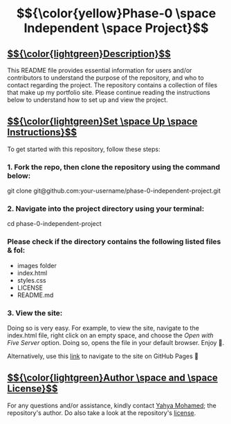 <h1 align="center">$${\color{yellow}Phase-0 \space Independent \space Project}$$</h1>
<ins><h2>$${\color{lightgreen}Description}$$</h2></ins>
<p>This README file provides essential information for users and/or contributors to understand the purpose of the repository, and who to contact regarding the project. The repository contains a collection of files that make up my portfolio site. Please continue reading the instructions below to understand how to set up and view the project.</p>
<ins><h2>$${\color{lightgreen}Set \space Up \space Instructions}$$</h2></ins>
<p>To get started with this repository, follow these steps:</p>
<h3>1. Fork the repo, then clone the repository using the command below:</h3>
git clone git@github.com:your-username/phase-0-independent-project.git
<h3>2. Navigate into the project directory using your terminal:</h3>
cd phase-0-independent-project
<h3>Please check if the directory contains the following listed files & fol:</h3>
<p>
<ul>
  <li>images folder</li>
  <li>index.html</li>
  <li>styles.css</li>
  <li>LICENSE</li>
  <li>README.md</li>
</ul>     
</p>
<h3>3. View the site:</h3>
<p>Doing so is very easy. For example, to view the site, navigate to the index.html file, right click on an empty space, and choose the <em>Open with Five Server</em> option. Doing so, opens the file in your default browser. Enjoy 🍿.</p> Alternatively, use this <a href="https://yahya-mohamed-1.github.io/phase-0-independent-project/">link</a> to navigate to the site on GitHub Pages 🎉
<ins><h2>$${\color{lightgreen}Author \space and \space License}$$</h2></ins>
<p>For any questions and/or assistance,  kindly contact <a href="https://github.com/yahya-mohamed-1/">Yahya Mohamed</a>; the repository's author. Do also take a look at the repository's <a href="https://github.com/yahya-mohamed-1/phase-0-independent-project/blob/main/LICENSE">license</a>.</p>

